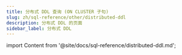 ```yaml
---
title: 分布式 DDL 查询 (ON CLUSTER 子句)
slug: zh/sql-reference/other/distributed-ddl
description: 分布式 DDL 的页面
sidebar_label: 分布式 DDL
---
```


import Content from '@site/docs/sql-reference/distributed-ddl.md';

<Content/>
